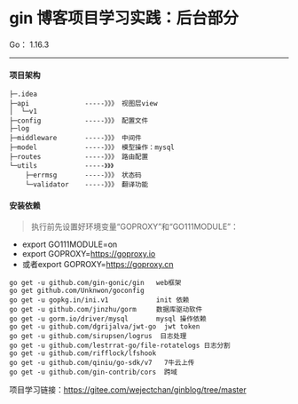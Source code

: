 # gin 博客项目学习实践：后台部分
Go： 1.16.3

---

#### 项目架构
```
├─.idea
├─api              -----》》》 视图层view
│  └─v1
├─config           -----》》》 配置文件
├─log
├─middleware       -----》》》 中间件
├─model            -----》》》 模型操作：mysql
├─routes           -----》》》 路由配置
└─utils            -----》》》 
    ├─errmsg       -----》》》 状态码
    └─validator    -----》》》 翻译功能
```

#### 安装依赖
> 执行前先设置好环境变量“GOPROXY”和“GO111MODULE”：
- export GO111MODULE=on
- export GOPROXY=https://goproxy.io
- 或者export GOPROXY=https://goproxy.cn
```
go get -u github.com/gin-gonic/gin   web框架
go get github.com/Unknwon/goconfig
go get -u gopkg.in/ini.v1            init 依赖
go get -u github.com/jinzhu/gorm     数据库驱动软件
go get -u gorm.io/driver/mysql       mysql 操作依赖
go get -u github.com/dgrijalva/jwt-go  jwt token
go get -u github.com/sirupsen/logrus  日志处理
go get -u github.com/lestrrat-go/file-rotatelogs 日志分割
go get -u github.com/rifflock/lfshook
go get -u github.com/qiniu/go-sdk/v7   7牛云上传
go get -u github.com/gin-contrib/cors  跨域

```
项目学习链接：https://gitee.com/wejectchan/ginblog/tree/master